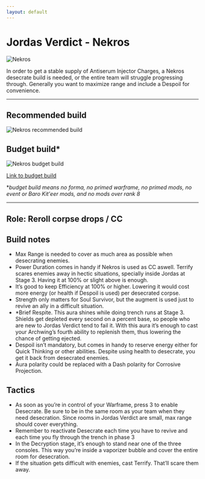 ```yaml
---
layout: default
---
```

# Jordas Verdict - Nekros

![Nekros](http://i.imgur.com/qCuBbNR.png)

In order to get a stable supply of Antiserum Injector Charges, a Nekros desecrate build is needed, or the entire team will struggle progressing through. Generally you want to maximize range and include a Despoil for convenience.

* * *

## Recommended build

![Nekros recommended build](https://cdn.discordapp.com/attachments/298094289525669889/305186977089716225/Nekros_Max_Range_JV.png)

## Budget build*

![Nekros budget build](https://lh5.googleusercontent.com/7ucCLA4NGlFqvZkXJtN2cz_gWqUAFFtboDJ3-wP-DGY2HWsb0WJBTj4VaiHEsk1I-JW_2j8coR3e3hK_MENUVgZSffS2ZMhLotp6MrX-oauprzvbLEITK7LVyvDeAMZAjCj6n-PV)

[Link to budget build](http://warframe-builder.com/Warframes/Builder/Nekros/t_30_0400020000_2-3-8-4-2-5-5-0-5-14-5-5-34-8-5-46-4-5-57-1-5-398-7-0-458-6-3_5-9-57-8-4-9-2-10-46-11-14-5-458-9-398-6-34-7-f-f_0/en/1-0-12)

*_budget build means no forma, no primed warframe, no primed mods, no event or Baro Kit'eer mods, and no mods over rank 8_

* * *

## Role:  Reroll corpse drops / CC

## Build notes

* Max Range is needed to cover as much area as possible when desecrating enemies.
* Power Duration comes in handy if Nekros is used as CC aswell. Terrify scares enemies away in hectic situations, specially inside Jordas at Stage 3. Having it at 100% or slight above is enough.
* It’s good to keep Efficiency at 100% or higher. Lowering it would cost more energy (or health if Despoil is used) per desecrated corpse.
* Strength only matters for Soul Survivor, but the augment is used just to revive an ally in a difficult situation.
* *Brief Respite. This aura shines while doing trench runs at Stage 3. Shields get depleted every second on a percent base, so people who are new to Jordas Verdict tend to fail it. With this aura it’s enough to cast your Archwing’s fourth ability to replenish them, thus lowering the chance of getting ejected.
* Despoil isn’t mandatory, but comes in handy to reserve energy either for Quick Thinking or other abilities. Despite using health to desecrate, you get it back from desecrated enemies.
* Aura polarity could be replaced with a Dash polarity for Corrosive Projection.

## Tactics

* As soon as you’re in control of your Warframe, press 3 to enable Desecrate. Be sure to be in the same room as your team when they need desecration. Since rooms in Jordas Verdict are small, max range should cover everything.
* Remember to reactivate Desecrate each time you have to revive and each time you fly through the trench in phase 3
* In the Decryption stage, it’s enough to stand near one of the three consoles. This way you’re inside a vaporizer bubble and cover the entire room for desecration.
* If the situation gets difficult with enemies, cast Terrify. That’ll scare them away.
